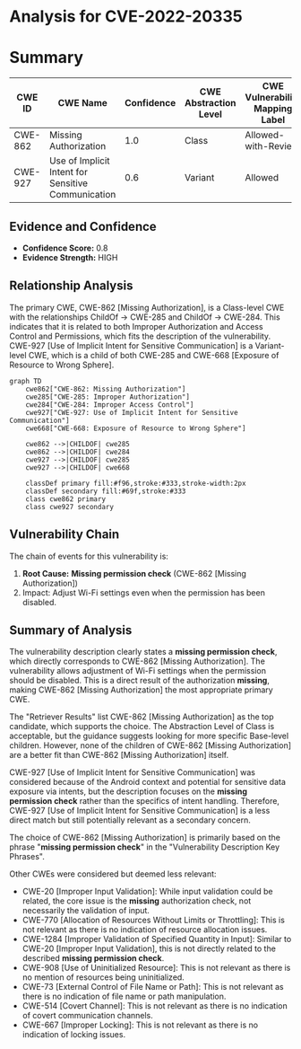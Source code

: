 # Analysis for CVE-2022-20335

# Summary
| CWE ID | CWE Name | Confidence | CWE Abstraction Level | CWE Vulnerability Mapping Label | CWE-Vulnerability Mapping Notes |
|---|---|---|---|---|---|
| CWE-862 | Missing Authorization | 1.0 | Class | Allowed-with-Review | Primary CWE |
| CWE-927 | Use of Implicit Intent for Sensitive Communication | 0.6 | Variant | Allowed | Secondary Candidate |

## Evidence and Confidence

*   **Confidence Score:** 0.8
*   **Evidence Strength:** HIGH

## Relationship Analysis
The primary CWE, CWE-862 [Missing Authorization], is a Class-level CWE with the relationships ChildOf -> CWE-285 and ChildOf -> CWE-284. This indicates that it is related to both Improper Authorization and Access Control and Permissions, which fits the description of the vulnerability. CWE-927 [Use of Implicit Intent for Sensitive Communication] is a Variant-level CWE, which is a child of both CWE-285 and CWE-668 [Exposure of Resource to Wrong Sphere].

```mermaid
graph TD
    cwe862["CWE-862: Missing Authorization"]
    cwe285["CWE-285: Improper Authorization"]
    cwe284["CWE-284: Improper Access Control"]
    cwe927["CWE-927: Use of Implicit Intent for Sensitive Communication"]
    cwe668["CWE-668: Exposure of Resource to Wrong Sphere"]

    cwe862 -->|CHILDOF| cwe285
    cwe862 -->|CHILDOF| cwe284
    cwe927 -->|CHILDOF| cwe285
    cwe927 -->|CHILDOF| cwe668
    
    classDef primary fill:#f96,stroke:#333,stroke-width:2px
    classDef secondary fill:#69f,stroke:#333
    class cwe862 primary
    class cwe927 secondary
```

## Vulnerability Chain
The chain of events for this vulnerability is:
1.  **Root Cause:** **Missing permission check** (CWE-862 [Missing Authorization])
2.  Impact: Adjust Wi-Fi settings even when the permission has been disabled.

## Summary of Analysis
The vulnerability description clearly states a **missing permission check**, which directly corresponds to CWE-862 [Missing Authorization]. The vulnerability allows adjustment of Wi-Fi settings when the permission should be disabled. This is a direct result of the authorization **missing**, making CWE-862 [Missing Authorization] the most appropriate primary CWE.

The "Retriever Results" list CWE-862 [Missing Authorization] as the top candidate, which supports the choice. The Abstraction Level of Class is acceptable, but the guidance suggests looking for more specific Base-level children. However, none of the children of CWE-862 [Missing Authorization] are a better fit than CWE-862 [Missing Authorization] itself.

CWE-927 [Use of Implicit Intent for Sensitive Communication] was considered because of the Android context and potential for sensitive data exposure via intents, but the description focuses on the **missing permission check** rather than the specifics of intent handling. Therefore, CWE-927 [Use of Implicit Intent for Sensitive Communication] is a less direct match but still potentially relevant as a secondary concern.

The choice of CWE-862 [Missing Authorization] is primarily based on the phrase "**missing permission check**" in the "Vulnerability Description Key Phrases".

Other CWEs were considered but deemed less relevant:

*   CWE-20 [Improper Input Validation]: While input validation could be related, the core issue is the **missing** authorization check, not necessarily the validation of input.
*   CWE-770 [Allocation of Resources Without Limits or Throttling]: This is not relevant as there is no indication of resource allocation issues.
*   CWE-1284 [Improper Validation of Specified Quantity in Input]: Similar to CWE-20 [Improper Input Validation], this is not directly related to the described **missing permission check**.
*   CWE-908 [Use of Uninitialized Resource]: This is not relevant as there is no mention of resources being uninitialized.
*   CWE-73 [External Control of File Name or Path]: This is not relevant as there is no indication of file name or path manipulation.
*   CWE-514 [Covert Channel]: This is not relevant as there is no indication of covert communication channels.
*   CWE-667 [Improper Locking]: This is not relevant as there is no indication of locking issues.